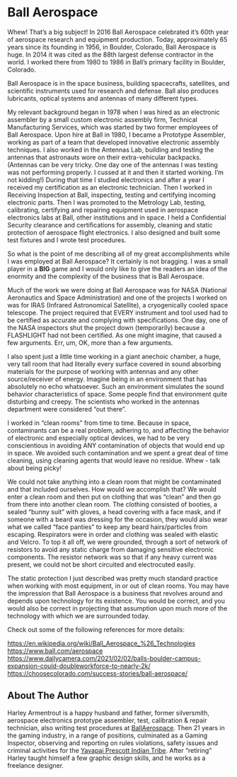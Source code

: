 # Ball Aerospace

Whew! That’s a big subject! In 2016 Ball Aerospace celebrated it’s 60th year of aerospace research and equipment production. Today, approximately 65 years since its founding in 1956, in Boulder, Colorado, Ball Aerospace is huge. In 2014 it was cited as the 88th largest defense contractor in the world. I worked there from 1980 to 1986 in Ball’s primary facility in Boulder, Colorado.

Ball Aerospace is in the space business, building spacecrafts, satellites, and scientific instruments used for research and defense. Ball also produces lubricants, optical systems and antennas of many different types.

My relevant background began in 1978 when I was hired as an electronic assembler by a small custom electronic assembly firm, Technical Manufacturing Services, which was started by two former employees of Ball Aerospace. Upon hire at Ball in 1980, I became a Prototype Assembler, working as part of a team that developed innovative electronic assembly techniques. I also worked in the Antennas Lab, building and testing the antennas that astronauts wore on their extra-vehicular backpacks. (Antennas can be very tricky. One day one of the antennas I was testing was not performing properly. I cussed at it and then it started working. I’m not kidding!) During that time I studied electronics and after a year I received my certification as an electronic technician. Then I worked in Receiving Inspection at Ball, inspecting, testing and certifying incoming electronic parts. Then I was promoted to the Metrology Lab, testing, calibrating, certifying and repairing equipment used in aerospace electronics labs at Ball, other institutions and in space. I held a Confidential Security clearance and certifications for assembly, cleaning and static protection of aerospace flight electronics. I also designed and built some test fixtures and I wrote test procedures.

So what is the point of me describing all of my great accomplishments while I was employed at Ball Aerospace? It certainly is not bragging. I was a small player in a **BIG** game and I would only like to give the readers an idea of the enormity and the complexity of the business that is Ball Aerospace.

Much of the work we were doing at Ball Aerospace was for NASA (National Aeronautics and Space Administration) and one of the projects I worked on was for IRAS (Infrared Astronomical Satellite), a cryogenically cooled space telescope. The project required that EVERY instrument and tool used had to be certified as accurate and complying with specifications. One day, one of the NASA inspectors shut the project down (temporarily) because a FLASHLIGHT had not been certified. As one might imagine, that caused a few arguments. Err, um, OK, more than a
few arguments.

I also spent just a little time working in a giant anechoic chamber, a huge, very tall room that had literally every surface covered in sound absorbing materials for the purpose of working with antennas and any other source/receiver of energy. Imagine being in an environment that has absolutely no echo whatsoever. Such an environment simulates the sound behavior characteristics of space. Some people find that environment quite disturbing and creepy. The scientists who worked in the antennas department were considered “out there”.

I worked in “clean rooms” from time to time. Because in space, contaminants can be a real problem, adhering to, and affecting the behavior of electronic and especially optical devices, we had to be very conscientious in avoiding ANY contamination of objects that would end up in space. We avoided such contamination and we spent a great deal of time cleaning, using cleaning agents that would leave no residue. Whew - talk about being picky!

We could not take anything into a clean room that might be contaminated and that included ourselves. How would we accomplish that? We would enter a clean room and then put on clothing that was “clean” and then go from there into another clean room. The clothing consisted of booties, a sealed “bunny suit” with gloves, a head covering with a face mask, and if someone with a beard was dressing for the occasion, they would also wear what we called “face panties” to keep any beard hairs/particles from escaping. Respirators were in order and clothing was sealed with elastic and Velcro. To top it all off, we were grounded, through a sort of network of resistors to avoid any static charge from damaging sensitive electronic components. The resistor network was so that if any heavy current was present, we could not be short circuited and electrocuted easily.

The static protection I just described was pretty much standard practice when working with most equipment, in or out of clean rooms. You may have the impression that Ball Aerospace is a business that revolves around and depends upon technology for its existence. You would be correct, and you would also be correct in projecting that assumption upon much more of the technology with which we are surrounded today.

Check out some of the following references for more details:

<https://en.wikipedia.org/wiki/Ball_Aerospace_%26_Technologies>
<https://www.ball.com/aerospace>
<https://www.dailycamera.com/2021/02/02/balls-boulder-campus-expansion-could-doubleworkforce-to-nearly-2k/>
<https://choosecolorado.com/success-stories/ball-aerospace/>

## About The Author

Harley Armentrout is a happy husband and father, former silversmith, aerospace
electronics prototype assembler, test, calibration & repair technician, also
writing test procedures at [BallAerospace](https://www.ball.com/aerospace). Then
21 years in the gaming industry, in a range of positions, culminated as a Gaming
Inspector, observing and reporting on rules violations, safety issues and
criminal activities for the
[Yavapai Prescott Indian Tribe](https://buckyscasino.com/). After “retiring”
Harley taught himself a few graphic design skills, and he works as a freelance
designer.
